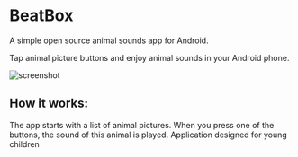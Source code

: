 # BeatBox

A simple open source animal sounds app for Android.

Tap animal picture buttons and enjoy animal sounds in your Android phone.

![screenshot](https://github.com/dgioto/BeatBox/assets/59308650/2ca2025f-8cac-4efc-b9da-a1777dfdfba9)

## How it works:
The app starts with a list of animal pictures. 
When you press one of the buttons, the sound of this animal is played.
Application designed for young children

